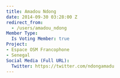 ```yaml
---
title: Amadou Ndong
date: 2014-09-30 03:28:00 Z
redirect_from:
  - /users/amadou_ndong
Member Type:
  Is Voting Member: true
Project:
- Espace OSM Francophone
- Senegal
Social Media (Full URL):
  Twitter: https://twitter.com/ndongamadu
---
```



